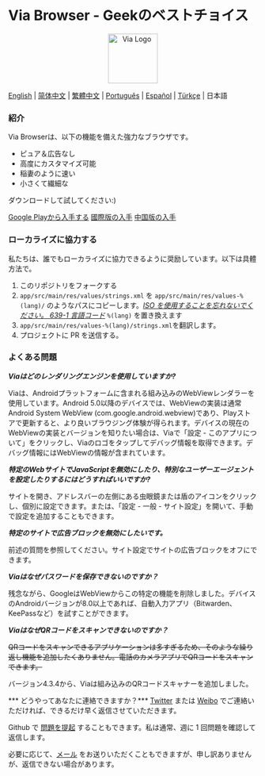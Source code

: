 # Via Browser - Geekのベストチョイス

<div align="center"><img src="http://viayoo.com/en/images/logo.png" alt="Via Logo" height="100"/></div>

[English](./README.md) | [简体中文](./README_zh_CN.md) | [繁體中文](./README_zh_TW.md) | [Português](./README_pt_BR.md) | [Español](./README_es_ES.md) | [Türkçe](./README_tr_TR.md) | 日本語

### 紹介
Via Browserは、以下の機能を備えた強力なブラウザです。

- ピュア＆広告なし
- 高度にカスタマイズ可能
- 稲妻のように速い
- 小さくて繊細な

ダウンロードして試してください:)

[Google Playから入手する](https://play.google.com/store/apps/details?id=mark.via.gp)
[國際版の入手](https://res.viayoo.com/v1/via-release.apk)
[中国版の入手](https://res.viayoo.com/v1/via-release-cn.apk)

### ローカライズに協力する
私たちは、誰でもローカライズに協力できるように奨励しています。以下は具體方法で。
1. このリポジトリをフォークする
2. `app/src/main/res/values/strings.xml` を `app/src/main/res/values-%(lang)/` のようなパスにコピーします。[*ISO を使用することを忘れないでください。 639-1 言語コード*](http://www.loc.gov/standards/iso639-2/php/code_list.php) `%(lang)` を置き換えます
3. `app/src/main/res/values-%(lang)/strings.xml`を翻訳します。
4. プロジェクトに PR を送信する。

### よくある問題
***Viaはどのレンダリングエンジンを使用していますか?***

Viaは、Androidプラットフォームに含まれる組み込みのWebViewレンダラーを使用しています。Android 5.0以降のデバイスでは、WebViewの実装は通常Android System WebView (com.google.android.webview)であり、Playストアで更新すると、より良いブラウジング体験が得られます。デバイスの現在のWebViewの実装とバージョンを知りたい場合は、Viaで「設定 - このアプリについて」をクリックし、Viaのロゴをタップしてデバッグ情報を取得できます。デバッグ情報にはWebViewの情報が含まれています。

***特定のWebサイトでJavaScriptを無効にしたり、特別なユーザーエージェントを設定したりするにはどうすればいいですか?***

サイトを開き、アドレスバーの左側にある虫眼鏡または盾のアイコンをクリックし、個別に設定できます。または、「設定 - 一般 - サイト設定」を開いて、手動で設定を追加することもできます。

***特定のサイトで広告ブロックを無効にしたいです。***

前述の質問を参照してください。サイト設定でサイトの広告ブロックをオフにできます。

***Viaはなぜパスワードを保存できないのですか？***

残念ながら、GoogleはWebViewからこの特定の機能を削除しました。デバイスのAndroidバージョンが8.0以上であれば、自動入力アプリ（Bitwarden、KeePassなど）を試すことができます。

***ViaはなぜQRコードをスキャンできないのですか？***

~~QRコードをスキャンできるアプリケーションは多すぎるため、そのような繰り返し機能を追加したくありません。電話のカメラアプリでQRコードをスキャンできます。~~

バージョン4.3.4から、Viaは組み込みのQRコードスキャナーを追加しました。

*** どうやってあなたに連絡できますか？***
[Twitter](https://twitter.com/Yafeng78600505) または [Weibo](https://weibo.com/u/7558014976) でご連絡いただければ、できるだけ早く返信させていただきます。

Github で [問題を提起](https://github.com/tuyafeng/Via/issues/new) することもできます。私は通常、週に 1 回問題を確認して返信します。

必要に応じて、[メール](mailto:yafengtu@gmail.com) をお送りいただくこともできますが、申し訳ありませんが、返信できない場合があります。
